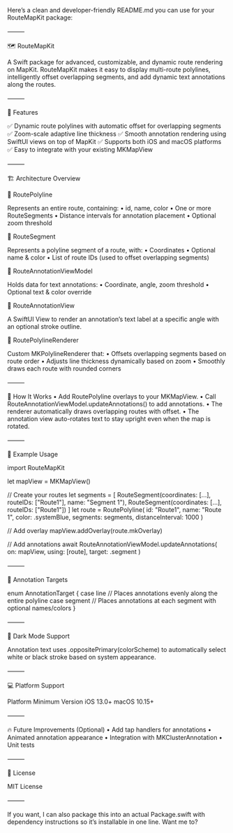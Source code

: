 Here’s a clean and developer-friendly README.md you can use for your RouteMapKit package:

⸻

🗺️ RouteMapKit

A Swift package for advanced, customizable, and dynamic route rendering on MapKit.
RouteMapKit makes it easy to display multi-route polylines, intelligently offset overlapping segments, and add dynamic text annotations along the routes.

⸻

🚀 Features

✅ Dynamic route polylines with automatic offset for overlapping segments
✅ Zoom-scale adaptive line thickness
✅ Smooth annotation rendering using SwiftUI views on top of MapKit
✅ Supports both iOS and macOS platforms
✅ Easy to integrate with your existing MKMapView

⸻

🏗️ Architecture Overview

🔹 RoutePolyline

Represents an entire route, containing:
	•	id, name, color
	•	One or more RouteSegments
	•	Distance intervals for annotation placement
	•	Optional zoom threshold

🔹 RouteSegment

Represents a polyline segment of a route, with:
	•	Coordinates
	•	Optional name & color
	•	List of route IDs (used to offset overlapping segments)

🔹 RouteAnnotationViewModel

Holds data for text annotations:
	•	Coordinate, angle, zoom threshold
	•	Optional text & color override

🔹 RouteAnnotationView

A SwiftUI View to render an annotation’s text label at a specific angle with an optional stroke outline.

🔹 RoutePolylineRenderer

Custom MKPolylineRenderer that:
	•	Offsets overlapping segments based on route order
	•	Adjusts line thickness dynamically based on zoom
	•	Smoothly draws each route with rounded corners

⸻

🧩 How It Works
	•	Add RoutePolyline overlays to your MKMapView.
	•	Call RouteAnnotationViewModel.updateAnnotations() to add annotations.
	•	The renderer automatically draws overlapping routes with offset.
	•	The annotation view auto-rotates text to stay upright even when the map is rotated.

⸻

📄 Example Usage

import RouteMapKit

let mapView = MKMapView()

// Create your routes
let segments = [
    RouteSegment(coordinates: [...], routeIDs: ["Route1"], name: "Segment 1"),
    RouteSegment(coordinates: [...], routeIDs: ["Route1"])
]
let route = RoutePolyline(
    id: "Route1",
    name: "Route 1",
    color: .systemBlue,
    segments: segments,
    distanceInterval: 1000
)

// Add overlay
mapView.addOverlay(route.mkOverlay)

// Add annotations
await RouteAnnotationViewModel.updateAnnotations(
    on: mapView,
    using: [route],
    target: .segment
)



⸻

🎯 Annotation Targets

enum AnnotationTarget {
    case line      // Places annotations evenly along the entire polyline
    case segment   // Places annotations at each segment with optional names/colors
}



⸻

🌙 Dark Mode Support

Annotation text uses .oppositePrimary(colorScheme) to automatically select white or black stroke based on system appearance.

⸻

💻 Platform Support

Platform	Minimum Version
iOS	13.0+
macOS	10.15+



⸻

🔥 Future Improvements (Optional)
	•	Add tap handlers for annotations
	•	Animated annotation appearance
	•	Integration with MKClusterAnnotation
	•	Unit tests

⸻

📝 License

MIT License

⸻

If you want, I can also package this into an actual Package.swift with dependency instructions so it’s installable in one line.
Want me to?
